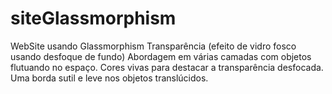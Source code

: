 # siteGlassmorphism

WebSite usando Glassmorphism
Transparência (efeito de vidro fosco usando desfoque de fundo) Abordagem em várias camadas com objetos flutuando no espaço. Cores vivas para destacar a transparência desfocada. Uma borda sutil e leve nos objetos translúcidos.
